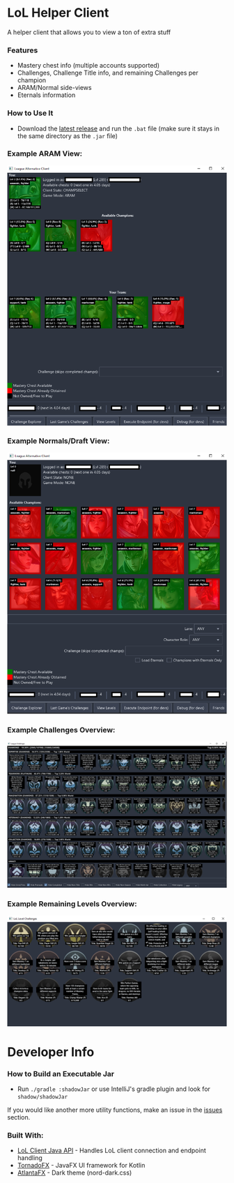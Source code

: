 ﻿# LoL Helper Client

A helper client that allows you to view a ton of extra stuff 

### Features
- Mastery chest info (multiple accounts supported)
- Challenges, Challenge Title info, and remaining Challenges per champion
- ARAM/Normal side-views
- Eternals information

### How to Use It
- Download the [latest release](https://github.com/sabihismail/LoL-Mastery-Chest-Client/releases)
and run the `.bat` file (make sure it stays in the same directory as the 
`.jar` file)

### Example ARAM View:
![image description](images/ARAM.png)

### Example Normals/Draft View:
![image description](images/Normals.png)

### Example Challenges Overview:
![image description](images/Challenges.png)

### Example Remaining Levels Overview:
![image description](images/ChallengeTitles.png)

# Developer Info

### How to Build an Executable Jar
- Run `./gradle :shadowJar` or use IntelliJ's gradle plugin and look for 
`shadow/shadowJar`

If you would like another more utility functions, make an issue in the
[issues](https://github.com/sabihismail/LoL-Mastery-Box-Client/issues) section.

### Built With:
- [LoL Client Java API](https://github.com/stirante/lol-client-java-api) - Handles 
LoL client connection and endpoint handling
- [TornadoFX](https://tornadofx.io/) - JavaFX UI framework for Kotlin
- [AtlantaFX](https://github.com/mkpaz/atlantafx/) - Dark theme (nord-dark.css)
